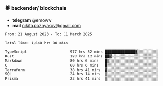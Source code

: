 ### 🕷 backender/ blockchain
- **telegram** @emoww
- **mail** nikita.poznyakov@gmail.com

<!--START_SECTION:waka-->

```txt
From: 21 August 2023 - To: 11 March 2025

Total Time: 1,648 hrs 30 mins

TypeScript                    977 hrs 52 mins ██████████████▓░░░░░░░░░░   59.13 %
Rust                          183 hrs 12 mins ██▓░░░░░░░░░░░░░░░░░░░░░░   11.08 %
Markdown                      80 hrs 6 mins   █▒░░░░░░░░░░░░░░░░░░░░░░░   04.84 %
C                             60 hrs 6 mins   █░░░░░░░░░░░░░░░░░░░░░░░░   03.63 %
Terraform                     38 hrs 41 mins  ▓░░░░░░░░░░░░░░░░░░░░░░░░   02.34 %
SQL                           24 hrs 14 mins  ▒░░░░░░░░░░░░░░░░░░░░░░░░   01.47 %
Prisma                        23 hrs 41 mins  ▒░░░░░░░░░░░░░░░░░░░░░░░░   01.43 %
```

<!--END_SECTION:waka-->




